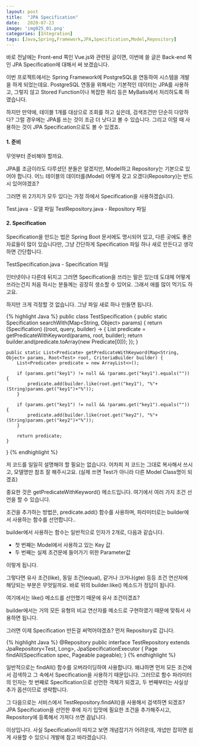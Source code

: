 ```yaml
---
layout: post
title:  "JPA Specification"
date:   2020-07-23
image: 'img025_01.png'
categories: [Integration]
tags: [Java,Spring,Framework,JPA,Specification,Model,Repository]
---
```


바로 전날에는 Front-end 쪽인 Vue.js와 관련된 글이면, 이번에 쓸 글은 Back-end 쪽인 JPA Specification에 대해서 써 보겠습니다.

이번 프로젝트에서는 Spring Framework에 PostgreSQL을 연동하여 시스템을 개발을 하게 되었는데요.
PostgreSQL 연동을 위해서는 기본적인 데이터는 JPA를 사용하고, 그렇지 않고 Stored Function이나 복잡한 쿼리 등은 MyBatis에서 처리하도록 하였습니다.

하지만 만약에, 테이블 1개를 대상으로 조회를 하고 싶은데, 검색조건만 단순히 다양하다? 그럴 경우에는 JPA를 쓰는 것이 조금 더 낫다고 볼 수 있습니다.
그리고 이럴 때 사용하는 것이 JPA Specification으로도 볼 수 있겠죠.

#### 1. 준비

무엇부터 준비해야 할까요.

JPA를 조금이라도 다루셨던 분들은 알겠지만, Model하고 Repository는 기본으로 있어야 합니다.
어느 테이블의 데이터를(Model) 어떻게 갖고 오겠다(Repository)는 반드시 있어야겠죠?

그러면 위 2가지가 모두 있다는 가정 하에서 Specification을 사용하겠습니다.

Test.java - 모델 파일
TestRepository.java - Repository 파일


#### 2. Specification

Specification을 만드는 법은 Spring Boot 문서에도 명시되어 있고, 다른 곳에도 좋은 자료들이 많이 있습니다만,
그냥 간단하게 Specification 파일 하나 새로 만든다고 생각하면 간단합니다.

TestSpecification.java - Specification 파일

인터넷이나 다른데 뒤지고 그러면 Specification을 쓰라는 말은 있는데 도대체 어떻게 쓰라는건지 처음 하시는 분들께는 굉장히 생소할 수 있어요.
그래서 애를 많이 먹기도 하고요.

하지만 크게 걱정할 것 없습니다. 그냥 파일 새로 하나 만들면 됩니다.

{% highlight Java %}
public class TestSpecification {
	public static Specification<Test> searchWith(Map<String, Object> params) {
		return (Specification<Test>) ((root, query, builder) -> {
			List<Predicate> predicate = getPredicateWithKeyword(params, root, builder);
			return builder.and(predicate.toArray(new Predicate[0]));
		});
	}
	
	public static List<Predicate> getPredicateWithKeyword(Map<String, Object> params, Root<Test> root, CriteriaBuilder builder) {
		List<Predicate> predicate = new ArrayList<>();

		if (params.get("key1") != null && !params.get("key1").equals("")) {
			predicate.add(builder.like(root.get("key1"), "%"+(String)params.get("key1")+"%"));
		}

		if (params.get("key1") != null && !params.get("key1").equals("")) {
			predicate.add(builder.like(root.get("key2"), "%"+(String)params.get("key2")+"%"));
		}

		return predicate;
	}
}
{% endhighlight %}

저 코드를 일일히 설명해야 할 필요는 없습니다.
어차피 저 코드는 그대로 복사해서 쓰시고, 모델명만 참조 잘 해주시고요. (실제 쓰면 Test가 아니라 다른 Model Class명이 되겠죠)

중요한 것은 getPredicateWithKeyword() 메소드입니다.
여기에서 여러 가지 조건 선언을 할 수 있습니다.

조건을 추가하는 방법은, predicate.add() 함수를 사용하며, 파라미터로는 builder에서 사용하는 함수를 선언합니다..

builder에서 사용하는 함수는 일반적으로 인자가 2개로, 다음과 같습니다.

* 첫 번째는 Model에서 사용하고 있는 Key 값
* 두 번째는 실제 조건문에 들어가기 위한 Parameter값

이렇게 됩니다.

그렇다면 유사 조건(like), 동일 조건(equal), 같거나 크거나(gte) 등등 조건 연산자에 해당되는 부분은 무엇일까요.
바로 위의 builder.like() 메소드가 정답이 됩니다.

여기에서는 like() 메소드를 선언했기 때문에 유사 조건이겠죠?

builder에서는 거의 모든 유형의 비교 연산자를 메소드로 구현하였기 때문에 맞춰서 사용하면 됩니다.

그러면 이제 Specification 만든걸 써먹어야겠죠?
먼저 Repository로 갑니다.


{% highlight Java %}
@Repository
public interface TestRepository extends JpaRepository<Test, Long>, JpaSpecificationExecutor<Test> {
	Page<Test> findAll(Specification<Test> spec, Pageable pageable);
}
{% endhighlight %}

일반적으로는 findAll() 함수를 오버라이딩하여 사용합니다. 왜냐하면 먼저 모든 조건에서 검색하고 그 속에서 Specification을 사용하기 때문입니다.
그러므로 함수 파라미터의 인자는 첫 번째로 Specification으로 선언한 객체가 되겠고, 두 번째부터는 사실상 추가 옵션이므로 생략합니다.

그 다음으로는 서비스에서 TestRepository.findAll()을 사용해서 검색하면 되겠죠?
JPA Specification을 선언한 후에 자기 입맛에 필요한 조건을 추가해주시고, Repository에 등록해서 가져다 쓰면 끕납니다.

이상입니다.
사실 Specification이 따지고 보면 개념잡기가 어려운데, 개녑만 잡히면 쉽게 사용할 수 있으니 개발에 참고 바라겠습니다.

